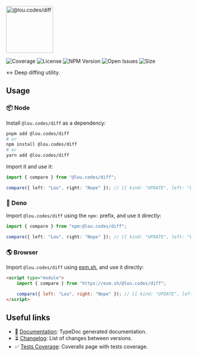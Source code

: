 <img id="logo" alt="@lou.codes/diff" src="https://lou.codes/logos/lou_codes_diff.svg" height="128" />

![Coverage][coverage-badge] ![License][license-badge]
![NPM Version][npm-version-badge] ![Open Issues][open-issues-badge]
![Size][size-badge]

↔️ Deep diffing utility.

## Usage

### 📦 Node

Install `@lou.codes/diff` as a dependency:

```bash
pnpm add @lou.codes/diff
# or
npm install @lou.codes/diff
# or
yarn add @lou.codes/diff
```

Import it and use it:

```typescript
import { compare } from "@lou.codes/diff";

compare({ left: "Lou", right: "Nope" }); // [{ kind: "UPDATE", left: "Lou", right: "Nope", path: [] }]
```

### 🦕 Deno

Import `@lou.codes/diff` using the `npm:` prefix, and use it directly:

```typescript
import { compare } from "npm:@lou.codes/diff";

compare({ left: "Lou", right: "Nope" }); // [{ kind: "UPDATE", left: "Lou", right: "Nope", path: [] }]
```

### 🌎 Browser

Import `@lou.codes/diff` using [esm.sh][esm.sh], and use it directly:

```html
<script type="module">
	import { compare } from "https://esm.sh/@lou.codes/diff";

	compare({ left: "Lou", right: "Nope" }); // [{ kind: "UPDATE", left: "Lou", right: "Nope", path: [] }]
</script>
```

## Useful links

-   📝 [Documentation][documentation]: TypeDoc generated documentation.
-   ⏳ [Changelog][changelog]: List of changes between versions.
-   ✅ [Tests Coverage][coverage]: Coveralls page with tests coverage.

<!-- Reference -->

[changelog]:
	https://github.com/loucyx/lou.codes/blob/main/packages/@lou.codes/diff/CHANGELOG.md
[coverage-badge]:
	https://img.shields.io/coveralls/github/loucyx/lou.codes.svg?labelColor=666&color=0a8
[coverage]: https://coveralls.io/github/loucyx/lou.codes
[documentation]: https://lou.codes/libraries/lou_codes_diff/
[esm.sh]: https://esm.sh
[license-badge]:
	https://img.shields.io/npm/l/@lou.codes/diff.svg?labelColor=666&color=0a8
[npm-version-badge]:
	https://img.shields.io/npm/v/@lou.codes/diff.svg?labelColor=666&color=0a8
[open-issues-badge]:
	https://img.shields.io/github/issues/loucyx/lou.codes.svg?labelColor=666&color=0a8
[size-badge]:
	https://img.shields.io/badge/dynamic/json?label=brotli&labelColor=666&color=0a8&suffix=KiB&query=%24.size&url=https%3A%2F%2Fraw.githubusercontent.com%2Floucyx%2Flou.codes%2Fmain%2Fpackages%2F%40lou.codes%2Fdiff%2Fpackage.json
[lou.codes]: https://lou.codes
